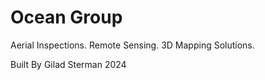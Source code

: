 # Ocean Group 

Aerial Inspections.
Remote Sensing.
3D Mapping Solutions.

Built By Gilad Sterman 2024

